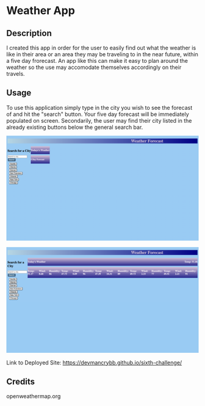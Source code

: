# Weather App

## Description

I created this app in order for the user to easily find out what the weather is like in their area or an area they may be traveling to in the near future, within a five day frorecast. An app like this can make it easy to plan around the weather so the use may accomodate themselves accordingly on their travels.

## Usage

To use this application simply type in the city you wish to see the forecast of and hit the "search" button. Your five day forecast will be immediately populated on screen.
Secondarily, the user may find their city listed in the already existing buttons below the general search bar.

![Opening page](./assets/images/Page%20Load.png)

![Page with Seattle 5 Day Forecast Displayed](./assets/images/Button%20Select.png)

Link to Deployed Site:
https://devmancrybb.github.io/sixth-challenge/

## Credits

openweathermap.org


